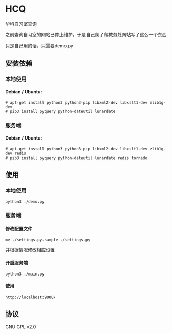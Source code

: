 HCQ
===

华科自习室查询

之前查询自习室的网站已停止维护，于是自己爬了爬教务处网站写了这么一个东西

只是自己用的话，只需要demo.py

安装依赖
-------
### 本地使用
#### Debian / Ubuntu:
    # apt-get install python3 python3-pip libxml2-dev libxslt1-dev zlib1g-dev
    # pip3 install pyquery python-dateutil lunardate

### 服务端
#### Debian / Ubuntu:
    # apt-get install python3 python3-pip libxml2-dev libxslt1-dev zlib1g-dev redis
    # pip3 install pyquery python-dateutil lunardate redis tornado

使用
-------
### 本地使用
    python3 ./demo.py

### 服务端
#### 修改配置文件
    mv ./settings.py.sample ./settings.py
并根据情况修改相应设置
#### 开启服务端
    python3 ./main.py
#### 使用
    http://localhost:9000/

协议
-------
GNU GPL v2.0
